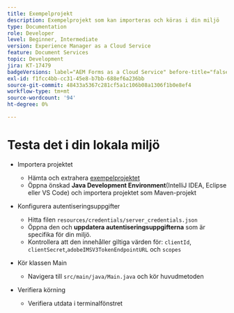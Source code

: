 ```yaml
---
title: Exempelprojekt
description: Exempelprojekt som kan importeras och köras i din miljö
type: Documentation
role: Developer
level: Beginner, Intermediate
version: Experience Manager as a Cloud Service
feature: Document Services
topic: Development
jira: KT-17479
badgeVersions: label="AEM Forms as a Cloud Service" before-title="false"
exl-id: f1fcc4bb-cc31-45e8-b7bb-688ef6a236bb
source-git-commit: 48433a5367c281cf5a1c106b08a1306f1b0e8ef4
workflow-type: tm+mt
source-wordcount: '94'
ht-degree: 0%

---
```


# Testa det i din lokala miljö

* Importera projektet

   * Hämta och extrahera [exempelprojektet](./assets/formsdocumentservices.zip)
   * Öppna önskad **Java Development Environment**(IntelliJ IDEA, Eclipse eller VS Code) och importera projektet som Maven-projekt
* Konfigurera autentiseringsuppgifter

   * Hitta filen `resources/credentials/server_credentials.json`
   * Öppna den och **uppdatera autentiseringsuppgifterna** som är specifika för din miljö.
   * Kontrollera att den innehåller giltiga värden för:
     `clientId`, `clientSecret`,`adobeIMSV3TokenEndpointURL` och
     `scopes`

* Kör klassen Main

   * Navigera till `src/main/java/Main.java` och kör huvudmetoden

* Verifiera körning
   * Verifiera utdata i terminalfönstret
